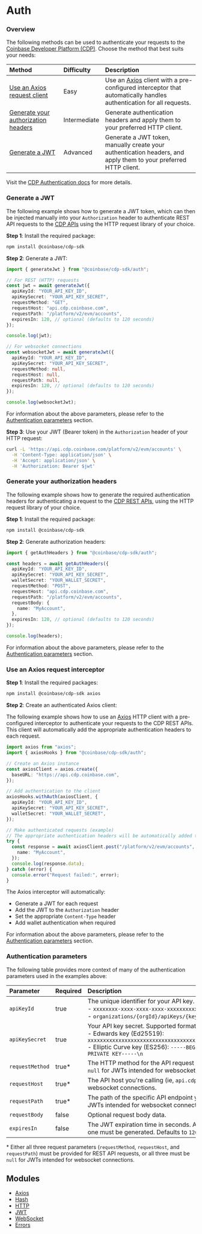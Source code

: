 # Auth

### Overview

The following methods can be used to authenticate your requests to the [Coinbase Developer Platform (CDP)](https://docs.cdp.coinbase.com/). Choose the method that best suits your needs:

| Method                                                                      | Difficulty   | Description                                                                                                                                            |
| :-------------------------------------------------------------------------- | :----------- | :----------------------------------------------------------------------------------------------------------------------------------------------------- |
| [Use an Axios request client](#use-an-axios-request-interceptor)            | Easy         | Use an [Axios](https://axios-http.com/docs/intro) client with a pre-configured interceptor that automatically handles authentication for all requests. |
| [Generate your authorization headers](#generate-your-authorization-headers) | Intermediate | Generate authentication headers and apply them to your preferred HTTP client.                                                                          |
| [Generate a JWT](#generate-a-jwt)                                           | Advanced     | Generate a JWT token, manually create your authentication headers, and apply them to your preferred HTTP client.                                       |

Visit the [CDP Authentication docs](https://docs.cdp.coinbase.com/api-v2/docs/authentication) for more details.

### Generate a JWT

The following example shows how to generate a JWT token, which can then be injected manually into your `Authorization` header to authenticate REST API requests to the [CDP APIs](https://docs.cdp.coinbase.com/api-v2/docs/welcome) using the HTTP request library of your choice.

**Step 1**: Install the required package:

```bash
npm install @coinbase/cdp-sdk
```

**Step 2**: Generate a JWT:

```typescript
import { generateJwt } from "@coinbase/cdp-sdk/auth";

// For REST (HTTP) requests
const jwt = await generateJwt({
  apiKeyId: "YOUR_API_KEY_ID",
  apiKeySecret: "YOUR_API_KEY_SECRET",
  requestMethod: "GET",
  requestHost: "api.cdp.coinbase.com",
  requestPath: "/platform/v2/evm/accounts",
  expiresIn: 120, // optional (defaults to 120 seconds)
});

console.log(jwt);

// For websocket connections
const websocketJwt = await generateJwt({
  apiKeyId: "YOUR_API_KEY_ID",
  apiKeySecret: "YOUR_API_KEY_SECRET",
  requestMethod: null,
  requestHost: null,
  requestPath: null,
  expiresIn: 120, // optional (defaults to 120 seconds)
});

console.log(websocketJwt);
```

For information about the above parameters, please refer to the [Authentication parameters](#authentication-parameters) section.

**Step 3**: Use your JWT (Bearer token) in the `Authorization` header of your HTTP request:

```bash
curl -L 'https://api.cdp.coinbase.com/platform/v2/evm/accounts' \
  -H 'Content-Type: application/json' \
  -H 'Accept: application/json' \
  -H 'Authorization: Bearer $jwt'
```

### Generate your authorization headers

The following example shows how to generate the required authentication headers for authenticating a request to the [CDP REST APIs](https://docs.cdp.coinbase.com/api-v2/docs/welcome), using the HTTP request library of your choice.

**Step 1**: Install the required package:

```bash
npm install @coinbase/cdp-sdk
```

**Step 2**: Generate authorization headers:

```typescript
import { getAuthHeaders } from "@coinbase/cdp-sdk/auth";

const headers = await getAuthHeaders({
  apiKeyId: "YOUR_API_KEY_ID",
  apiKeySecret: "YOUR_API_KEY_SECRET",
  walletSecret: "YOUR_WALLET_SECRET",
  requestMethod: "POST",
  requestHost: "api.cdp.coinbase.com",
  requestPath: "/platform/v2/evm/accounts",
  requestBody: {
    name: "MyAccount",
  },
  expiresIn: 120, // optional (defaults to 120 seconds)
});

console.log(headers);
```

For information about the above parameters, please refer to the [Authentication parameters](#authentication-parameters) section.

### Use an Axios request interceptor

**Step 1**: Install the required packages:

```bash
npm install @coinbase/cdp-sdk axios
```

**Step 2**: Create an authenticated Axios client:

The following example shows how to use an [Axios](https://axios-http.com/docs/intro) HTTP client with a pre-configured interceptor to authenticate your requests to the CDP REST APIs. This client will automatically add the appropriate authentication headers to each request.

```typescript
import axios from "axios";
import { axiosHooks } from "@coinbase/cdp-sdk/auth";

// Create an Axios instance
const axiosClient = axios.create({
  baseURL: "https://api.cdp.coinbase.com",
});

// Add authentication to the client
axiosHooks.withAuth(axiosClient, {
  apiKeyId: "YOUR_API_KEY_ID",
  apiKeySecret: "YOUR_API_KEY_SECRET",
  walletSecret: "YOUR_WALLET_SECRET",
});

// Make authenticated requests (example)
// The appropriate authentication headers will be automatically added to the request
try {
  const response = await axiosClient.post("/platform/v2/evm/accounts", {
    name: "MyAccount",
  });
  console.log(response.data);
} catch (error) {
  console.error("Request failed:", error);
}
```

The Axios interceptor will automatically:

* Generate a JWT for each request
* Add the JWT to the `Authorization` header
* Set the appropriate `Content-Type` header
* Add wallet authentication when required

For information about the above parameters, please refer to the [Authentication parameters](#authentication-parameters) section.

### Authentication parameters

The following table provides more context of many of the authentication parameters used in the examples above:

| Parameter       | Required | Description                                                                                                                                                                                                                                                                               |
| :-------------- | :------- | :---------------------------------------------------------------------------------------------------------------------------------------------------------------------------------------------------------------------------------------------------------------------------------------- |
| `apiKeyId`      | true     | The unique identifier for your API key. Supported formats are:<br />- `xxxxxxxx-xxxx-xxxx-xxxx-xxxxxxxxxxxx`<br />- `organizations/{orgId}/apiKeys/{keyId}`                                                                                                                               |
| `apiKeySecret`  | true     | Your API key secret. Supported formats are:<br />- Edwards key (Ed25519): `xxxxxxxxxxxxxxxxxxxxxxxxxxxxxxxxxxxxxxxxxxxxxxxxxxxxxxxxxxxxxxxxxxxxxxxxxxxxxxxxxxxxxx==`<br />- Elliptic Curve key (ES256): `-----BEGIN EC PRIVATE KEY-----\n...\n...\n...==\n-----END EC PRIVATE KEY-----\n` |
| `requestMethod` | true\*   | The HTTP method for the API request you're authenticating (ie, `GET`, `POST`, `PUT`, `DELETE`). Can be `null` for JWTs intended for websocket connections.                                                                                                                                |
| `requestHost`   | true\*   | The API host you're calling (ie, `api.cdp.coinbase.com`). Can be `null` for JWTs intended for websocket connections.                                                                                                                                                                      |
| `requestPath`   | true\*   | The path of the specific API endpoint you're calling (ie, `/platform/v1/wallets`). Can be `null` for JWTs intended for websocket connections.                                                                                                                                             |
| `requestBody`   | false    | Optional request body data.                                                                                                                                                                                                                                                               |
| `expiresIn`     | false    | The JWT expiration time in seconds. After this time, the JWT will no longer be valid, and a new one must be generated. Defaults to `120` (ie, 2 minutes) if not specified.                                                                                                                |

\* Either all three request parameters (`requestMethod`, `requestHost`, and `requestPath`) must be provided for REST API requests, or all three must be `null` for JWTs intended for websocket connections.

## Modules

* [Axios](/sdks/cdp-sdks-v2/typescript/auth/Axios)
* [Hash](/sdks/cdp-sdks-v2/typescript/auth/Hash)
* [HTTP](/sdks/cdp-sdks-v2/typescript/auth/HTTP)
* [JWT](/sdks/cdp-sdks-v2/typescript/auth/JWT)
* [WebSocket](/sdks/cdp-sdks-v2/typescript/auth/WebSocket)
* [Errors](/sdks/cdp-sdks-v2/typescript/auth/Errors)
